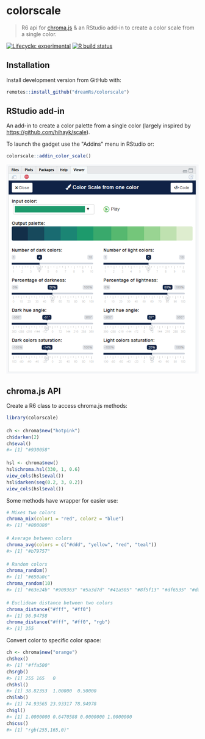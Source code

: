 # colorscale

> R6 api for [chroma.js](https://github.com/gka/chroma.js) & an RStudio add-in to create a color scale from a single color.

<!-- badges: start -->
[![Lifecycle: experimental](https://img.shields.io/badge/lifecycle-experimental-orange.svg)](https://www.tidyverse.org/lifecycle/#experimental)
[![R build status](https://github.com/dreamRs/colorscale/workflows/R-CMD-check/badge.svg)](https://github.com/dreamRs/colorscale/actions)
<!-- badges: end -->


## Installation

Install development version from GitHub with:

``` r
remotes::install_github("dreamRs/colorscale")
```


## RStudio add-in

An add-in to create a color palette from a single color (largely inspired by https://github.com/hihayk/scale).

To launch the gadget use the "Addins" menu in RStudio or: 

```r
colorscale::addin_color_scale()
```

![](man/figures/addin-onecolor.png)


## chroma.js API

Create a R6 class to access chroma.js methods:

```r
library(colorscale)

ch <- chroma$new("hotpink")
ch$darken(2)
ch$eval()
#> [1] "#930058"

hsl <- chroma$new()
hsl$chroma.hsl(330, 1, 0.6)
view_cols(hsl$eval())
hsl$darken(seq(0.2, 3, 0.2))
view_cols(hsl$eval())
```


Some methods have wrapper for easier use:

```r
# Mixes two colors
chroma_mix(color1 = "red", color2 = "blue")
#> [1] "#800080"

# Average between colors
chroma_avg(colors = c("#ddd", "yellow", "red", "teal"))
#> [1] "#b79757"

# Random colors
chroma_random()
#> [1] "#650a0c"
chroma_random(10)
#> [1] "#63e24b" "#909363" "#5a3d7d" "#41a505" "#8f5f13" "#df6535" "#da43d3" "#04fc8f" "#6ee31c" "#ac5c94"

# Euclidean distance between two colors
chroma_distance("#fff", "#ff0")
#> [1] 96.94758
chroma_distance("#fff", "#ff0", "rgb")
#> [1] 255
```

Convert color to specific color space:

```r
ch <- chroma$new("orange")
ch$hex()
#> [1] "#ffa500"
ch$rgb()
#> [1] 255 165   0
ch$hsl()
#> [1] 38.82353  1.00000  0.50000
ch$lab()
#> [1] 74.93565 23.93317 78.94978
ch$gl()
#> [1] 1.0000000 0.6470588 0.0000000 1.0000000
ch$css()
#> [1] "rgb(255,165,0)"
```

